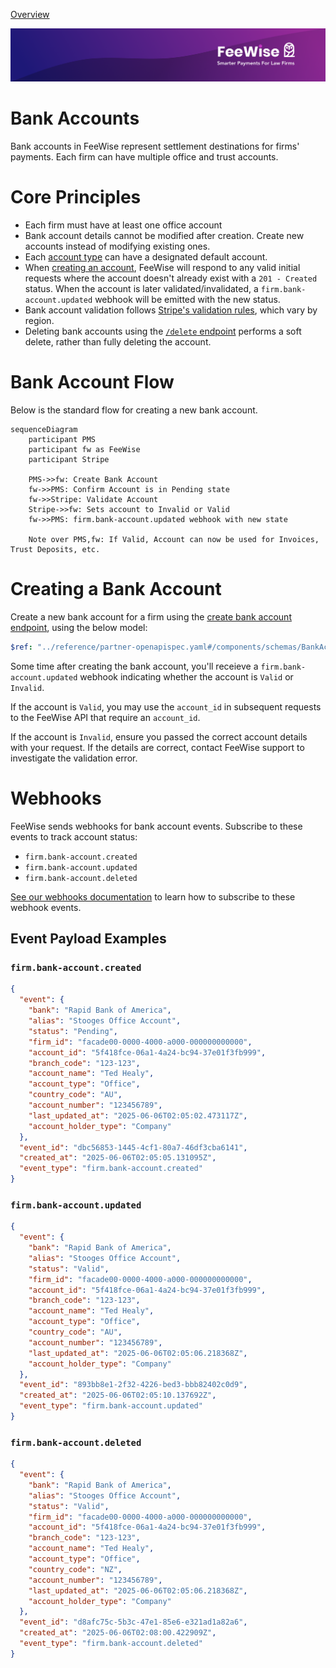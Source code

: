 [Overview](./README.md)

![plot](./images/linkedin.png)

# Bank Accounts
Bank accounts in FeeWise represent settlement destinations for firms' payments. Each firm can have multiple office and trust accounts.

# Core Principles
- Each firm must have at least one office account
- Bank account details cannot be modified after creation. Create new accounts instead of modifying existing ones.
- Each [account type](reference/partner-openapispec.yaml/components/schemas/AccountType) can have a designated default account.
- When [creating an account](reference/partner-openapispec.yaml/paths/~1api~1v3~1partner~1firms~1{firm_id}~1accounts/post), FeeWise will respond to any valid initial requests where the account doesn't already exist with a `201 - Created` status. When the account is later validated/invalidated, a `firm.bank-account.updated` webhook will be emitted with the new status.
- Bank account validation follows [Stripe's validation rules](https://docs.stripe.com/connect/payouts-bank-accounts?bank-account-collection-integration=direct-api&bank-account-collection-method=manual-entry&account-country=US#collecting-external-accounts), which vary by region.
- Deleting bank accounts using the [`/delete` endpoint](reference/partner-openapispec.yaml/paths/~1api~1v3~1partner~1firms~1{firm_id}~1accounts~1{account_id}/delete) performs a soft delete, rather than fully deleting the account.

# Bank Account Flow

Below is the standard flow for creating a new bank account.

```mermaid
sequenceDiagram
    participant PMS
    participant fw as FeeWise
    participant Stripe
    
    PMS->>fw: Create Bank Account
    fw->>PMS: Confirm Account is in Pending state
    fw->>Stripe: Validate Account
    Stripe->>fw: Sets account to Invalid or Valid
    fw->>PMS: firm.bank-account.updated webhook with new state
    
    Note over PMS,fw: If Valid, Account can now be used for Invoices, Trust Deposits, etc.
```

# Creating a Bank Account
Create a new bank account for a firm using the [create bank account endpoint](reference/partner-openapispec.yaml/paths/~1api~1v3~1partner~1firms~1{firm_id}~1accounts/post), using the below model:

```yaml json_schema
$ref: "../reference/partner-openapispec.yaml#/components/schemas/BankAccount"
```

Some time after creating the bank account, you'll receieve a  `firm.bank-account.updated` webhook indicating whether the account is `Valid` or `Invalid`.

If the account is `Valid`, you may use the `account_id` in subsequent requests to the FeeWise API that require an `account_id`.

If the account is `Invalid`, ensure you passed the correct account details with your request. If the details are correct, contact FeeWise support to investigate the validation error.

# Webhooks
FeeWise sends webhooks for bank account events. Subscribe to these events to track account status:

- `firm.bank-account.created`
- `firm.bank-account.updated`
- `firm.bank-account.deleted`

[See our webhooks documentation](./WEBHOOKS.md) to learn how to subscribe to these webhook events.

## Event Payload Examples

### `firm.bank-account.created`
```json
{
  "event": {
    "bank": "Rapid Bank of America",
    "alias": "Stooges Office Account",
    "status": "Pending",
    "firm_id": "facade00-0000-4000-a000-000000000000",
    "account_id": "5f418fce-06a1-4a24-bc94-37e01f3fb999",
    "branch_code": "123-123",
    "account_name": "Ted Healy",
    "account_type": "Office",
    "country_code": "AU",
    "account_number": "123456789",
    "last_updated_at": "2025-06-06T02:05:02.473117Z",
    "account_holder_type": "Company"
  },
  "event_id": "dbc56853-1445-4cf1-80a7-46df3cba6141",
  "created_at": "2025-06-06T02:05:05.131095Z",
  "event_type": "firm.bank-account.created"
}
```

### `firm.bank-account.updated`
```json
{
  "event": {
    "bank": "Rapid Bank of America",
    "alias": "Stooges Office Account",
    "status": "Valid",
    "firm_id": "facade00-0000-4000-a000-000000000000",
    "account_id": "5f418fce-06a1-4a24-bc94-37e01f3fb999",
    "branch_code": "123-123",
    "account_name": "Ted Healy",
    "account_type": "Office",
    "country_code": "AU",
    "account_number": "123456789",
    "last_updated_at": "2025-06-06T02:05:06.218368Z",
    "account_holder_type": "Company"
  },
  "event_id": "893bb8e1-2f32-4226-bed3-bbb82402c0d9",
  "created_at": "2025-06-06T02:05:10.137692Z",
  "event_type": "firm.bank-account.updated"
}
```

### `firm.bank-account.deleted`
```json
{
  "event": {
    "bank": "Rapid Bank of America",
    "alias": "Stooges Office Account",
    "status": "Valid",
    "firm_id": "facade00-0000-4000-a000-000000000000",
    "account_id": "5f418fce-06a1-4a24-bc94-37e01f3fb999",
    "branch_code": "123-123",
    "account_name": "Ted Healy",
    "account_type": "Office",
    "country_code": "NZ",
    "account_number": "123456789",
    "last_updated_at": "2025-06-06T02:05:06.218368Z",
    "account_holder_type": "Company"
  },
  "event_id": "d8afc75c-5b3c-47e1-85e6-e321ad1a82a6",
  "created_at": "2025-06-06T02:08:00.422909Z",
  "event_type": "firm.bank-account.deleted"
}
```
